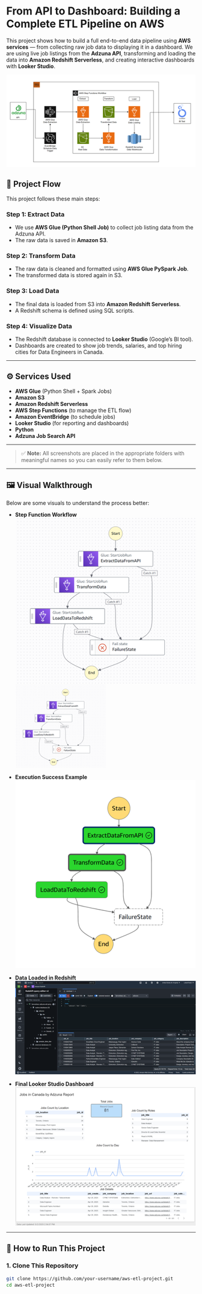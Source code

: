 # From API to Dashboard: Building a Complete ETL Pipeline on AWS

This project shows how to build a full end-to-end data pipeline using **AWS services** — from collecting raw job data to displaying it in a dashboard. We are using live job listings from the **Adzuna API**, transforming and loading the data into **Amazon Redshift Serverless**, and creating interactive dashboards with **Looker Studio**.

![Project Workflow](workflows/project_workflow.png)

## 🧭 Project Flow

This project follows these main steps:

### Step 1: Extract Data  
- We use **AWS Glue (Python Shell Job)** to collect job listing data from the Adzuna API.
- The raw data is saved in **Amazon S3**.

### Step 2: Transform Data  
- The raw data is cleaned and formatted using **AWS Glue PySpark Job**.
- The transformed data is stored again in S3.

### Step 3: Load Data  
- The final data is loaded from S3 into **Amazon Redshift Serverless**.
- A Redshift schema is defined using SQL scripts.

### Step 4: Visualize Data  
- The Redshift database is connected to **Looker Studio** (Google’s BI tool).
- Dashboards are created to show job trends, salaries, and top hiring cities for Data Engineers in Canada.

---

## ⚙️ Services Used

- **AWS Glue** (Python Shell + Spark Jobs)
- **Amazon S3**
- **Amazon Redshift Serverless**
- **AWS Step Functions** (to manage the ETL flow)
- **Amazon EventBridge** (to schedule jobs)
- **Looker Studio** (for reporting and dashboards)
- **Python**
- **Adzuna Job Search API**

---

> ✅ **Note:** All screenshots are placed in the appropriate folders with meaningful names so you can easily refer to them below.

---

## 🖼️ Visual Walkthrough

Below are some visuals to understand the process better:

- **Step Function Workflow**  
  ![Step Function Workflow](workflows/step_functions_workflow.png)
  <img src="workflows/step_functions_workflow.png" width=50% height=50%>

- **Execution Success Example**  
  ![Execution Success](workflows/step_functions_success.png)

- **Data Loaded in Redshift**  
  ![Redshift DB](workflows/redshift.png)

- **Final Looker Studio Dashboard**  
  ![Looker Dashboard](workflows/looker_job_dashboard.png)

---

## 🚀 How to Run This Project

### 1. Clone This Repository

```bash
git clone https://github.com/your-username/aws-etl-project.git
cd aws-etl-project
